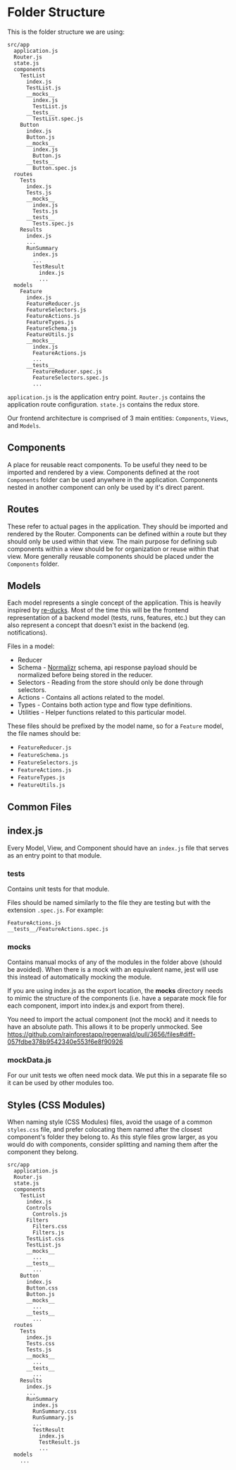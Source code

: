 # Folder Structure


This is the folder structure we are using:

```
src/app
  application.js
  Router.js
  state.js
  components
    TestList
      index.js
      TestList.js
      __mocks__
        index.js
        TestList.js
      __tests__
        TestList.spec.js
    Button
      index.js
      Button.js
      __mocks__
        index.js
        Button.js
      __tests__
        Button.spec.js
  routes
    Tests
      index.js
      Tests.js
      __mocks__
        index.js
        Tests.js
      __tests__
        Tests.spec.js
    Results
      index.js
      ...
      RunSummary
        index.js
        ...
        TestResult
          index.js
          ...
  models
    Feature
      index.js
      FeatureReducer.js
      FeatureSelectors.js
      FeatureActions.js
      FeatureTypes.js
      FeatureSchema.js
      FeatureUtils.js
      __mocks__
        index.js
        FeatureActions.js
        ...
      __tests__
        FeatureReducer.spec.js
        FeatureSelectors.spec.js
        ...
```

`application.js` is the application entry point.
`Router.js` contains the application route configuration.
`state.js` contains the redux store.

Our frontend architecture is comprised of 3 main entities: `Components`, `Views`, and `Models`.

## Components

A place for reusable react components. To be useful they need to be imported and rendered by a view. Components defined at the root `Components` folder can be used anywhere in the application. Components nested in another component can only be used by it's direct parent.

## Routes

These refer to actual pages in the application. They should be imported and rendered by the Router. Components can be defined within a route but they should only be used within that view. The main purpose for defining sub components within a view should be for organization or reuse within that view. More generally reusable components should be placed under the `Components` folder.

## Models

Each model represents a single concept of the application. This is heavily inspired by [re-ducks](https://github.com/alexnm/re-ducks). Most of the time this will be the frontend representation of a backend model (tests, runs, features, etc.) but they can also represent a concept that doesn't exist in the backend (eg. notifications).

Files in a model:
- Reducer
- Schema - [Normalizr](https://github.com/gaearon/normalizr) schema, api response payload should be normalized before being stored in the reducer.
- Selectors - Reading from the store should only be done through selectors.
- Actions - Contains all actions related to the model.
- Types - Contains both action type and flow type definitions.
- Utilities - Helper functions related to this particular model.

These files should be prefixed by the model name, so for a `Feature` model, the file names should be:
- `FeatureReducer.js`
- `FeatureSchema.js`
- `FeatureSelectors.js`
- `FeatureActions.js`
- `FeatureTypes.js`
- `FeatureUtils.js`

## Common Files

## index.js
Every Model, View, and Component should have an `index.js` file that serves as an entry point to that module.

### __tests__
Contains unit tests for that module.

Files should be named similarly to the file they are testing but with the extension `.spec.js`. For example:

```
FeatureActions.js
__tests__/FeatureActions.spec.js
```

### __mocks__
Contains manual mocks of any of the modules in the folder above (should be avoided). When there is a mock with an equivalent name, jest will use this instead of automatically mocking the module.

If you are using index.js as the export location, the __mocks__ directory needs to mimic the structure of the components (i.e. have a separate mock file for each component, import into index.js and export from there).

You need to import the actual component (not the mock) and it needs to have an absolute path. This allows it to be properly unmocked. See https://github.com/rainforestapp/regenwald/pull/3656/files#diff-057fdbe378b9542340e553f6e8f90926

### mockData.js
For our unit tests we often need mock data. We put this in a separate file so it can be used by other modules too.

## Styles (CSS Modules)

When naming style (CSS Modules) files, avoid the usage of a common `styles.css` file, and prefer colocating them named after the closest component's folder they belong to.
As this style files grow larger, as you would do with components, consider splitting and naming them after the component they belong.

```
src/app
  application.js
  Router.js
  state.js
  components
    TestList
      index.js
      Controls
        Controls.js
      Filters
        Filters.css
        Filters.js
      TestList.css
      TestList.js
      __mocks__
        ...
      __tests__
        ...
    Button
      index.js
      Button.css
      Button.js
      __mocks__
        ...
      __tests__
        ...
  routes
    Tests
      index.js
      Tests.css
      Tests.js
      __mocks__
        ...
      __tests__
        ...
    Results
      index.js
      ...
      RunSummary
        index.js
        RunSummary.css
        RunSummary.js
        ...
        TestResult
          index.js
          TestResult.js
          ...
  models
    ...  
```
